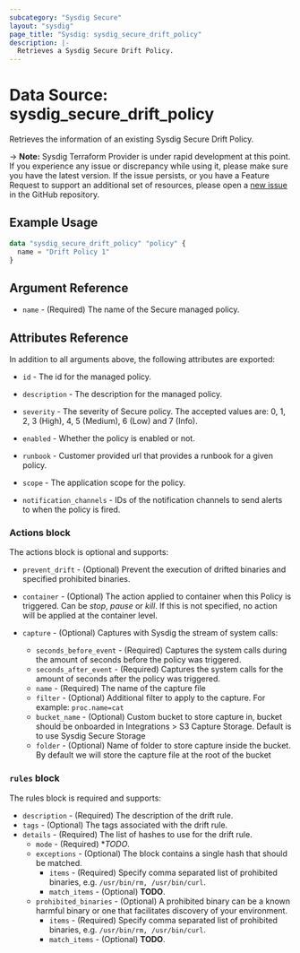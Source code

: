 ```yaml
---
subcategory: "Sysdig Secure"
layout: "sysdig"
page_title: "Sysdig: sysdig_secure_drift_policy"
description: |-
  Retrieves a Sysdig Secure Drift Policy.
---
```


# Data Source: sysdig_secure_drift_policy

Retrieves the information of an existing Sysdig Secure Drift Policy.

-> **Note:** Sysdig Terraform Provider is under rapid development at this point. If you experience any issue or discrepancy while using it, please make sure you have the latest version. If the issue persists, or you have a Feature Request to support an additional set of resources, please open a [new issue](https://github.com/sysdiglabs/terraform-provider-sysdig/issues/new) in the GitHub repository.

## Example Usage

```terraform
data "sysdig_secure_drift_policy" "policy" {
  name = "Drift Policy 1"
}
```

## Argument Reference

* `name` - (Required) The name of the Secure managed policy.

## Attributes Reference

In addition to all arguments above, the following attributes are exported:

* `id` - The id for the managed policy.

* `description` - The description for the managed policy.

* `severity` -  The severity of Secure policy. The accepted values
    are: 0, 1, 2, 3 (High), 4, 5 (Medium), 6 (Low) and 7 (Info).

* `enabled` - Whether the policy is enabled or not.

* `runbook` - Customer provided url that provides a runbook for a given policy.

* `scope` - The application scope for the policy.

* `notification_channels` - IDs of the notification channels to send alerts to
    when the policy is fired.

### Actions block

The actions block is optional and supports:

* `prevent_drift` - (Optional) Prevent the execution of drifted binaries and specified prohibited binaries.

* `container` - (Optional) The action applied to container when this Policy is
    triggered. Can be *stop*, *pause* or *kill*. If this is not specified,
    no action will be applied at the container level.

* `capture` - (Optional) Captures with Sysdig the stream of system calls:
    * `seconds_before_event` - (Required) Captures the system calls during the
    amount of seconds before the policy was triggered.
    * `seconds_after_event` - (Required) Captures the system calls for the amount
    of seconds after the policy was triggered.
    * `name` - (Required) The name of the capture file
    * `filter` - (Optional) Additional filter to apply to the capture. For example: `proc.name=cat`
    * `bucket_name` - (Optional) Custom bucket to store capture in, 
    bucket should be onboarded in Integrations > S3 Capture Storage. Default is to use Sysdig Secure Storage 
    * `folder` - (Optional) Name of folder to store capture inside the bucket. 
    By default we will store the capture file at the root of the bucket

### `rules` block

The rules block is required and supports:

* `description` - (Required) The description of the drift rule.
* `tags` - (Optional) The tags associated with the drift rule.
* `details` - (Required) The list of hashes to use for the drift rule.
    * `mode` - (Required) **TODO*.
    * `exceptions` - (Optional) The block contains a single hash that should be matched.
        * `items` - (Required) Specify comma separated list of prohibited binaries, e.g. `/usr/bin/rm, /usr/bin/curl`.
        * `match_items` - (Optional) **TODO**.
    * `prohibited_binaries` - (Optional) A prohibited binary can be a known harmful binary or one that facilitates discovery of your environment.
        * `items` - (Required) Specify comma separated list of prohibited binaries, e.g. `/usr/bin/rm, /usr/bin/curl`.
        * `match_items` - (Optional) **TODO**.


